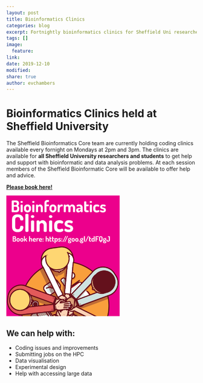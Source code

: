 ```yaml
---
layout: post
title: Bioinformatics Clinics
categories: blog
excerpt: Fortnightly bioinformatics clinics for Sheffield Uni researchers
tags: []
image:
  feature:
link:
date: 2019-12-10
modified:
share: true
author: evchambers
---
```


# Bioinformatics Clinics held at Sheffield University

The Sheffield Bioinformatics Core team are currently holding coding clinics available every fornight on Mondays at 2pm and 3pm. The clinics are available for **all Sheffield University researchers and students** to get help and support with bioinformatic and data analysis problems. At each session members of the Sheffield Bioinformatic Core will be available to offer help and advice.

[**Please book here!**](https://goo.gl/forms/JdIxBC4SCB6S8LB63)

<img src="../../images/cropped-clinic.png" alt="https://goo.gl/forms/JdIxBC4SCB6S8LB63" width="300"/>

## We can help with:
- Coding issues and improvements
- Submitting jobs on the HPC
- Data visualisation
- Experimental design
- Help with accessing large data

